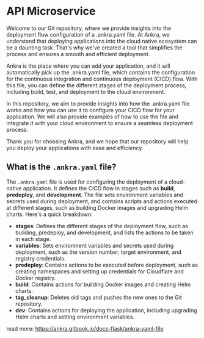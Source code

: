# API Microservice
Welcome to our Git repository, where we provide insights into the deployment flow configuration of a .ankra.yaml file. At Ankra, we understand that deploying applications into the cloud native ecosystem can be a daunting task. That's why we've created a tool that simplifies the process and ensures a smooth and efficient deployment.

Ankra is the place where you can add your application, and it will automatically pick up the .ankra.yaml file, which contains the configuration for the continuous integration and continuous deployment (CICD) flow. With this file, you can define the different stages of the deployment process, including build, test, and deployment to the cloud environment.

In this repository, we aim to provide insights into how the .ankra.yaml file works and how you can use it to configure your CICD flow for your application. We will also provide examples of how to use the file and integrate it with your cloud environment to ensure a seamless deployment process.

Thank you for choosing Ankra, and we hope that our repository will help you deploy your applications with ease and efficiency.

## What is the `.ankra.yaml` file?

The `.ankra.yaml` file is used for configuring the deployment of a cloud-native application. It defines the CICD flow in stages such as **build**, **predeploy**, and **development**. The file sets environment variables and secrets used during deployment, and contains scripts and actions executed at different stages, such as building Docker images and upgrading Helm charts. Here's a quick breakdown:

- **stages**: Defines the different stages of the deployment flow, such as building, predeploy, and development, and lists the actions to be taken in each stage.
- **variables**: Sets environment variables and secrets used during deployment, such as the version number, target environment, and registry credentials.
- **predeploy**: Contains actions to be executed before deployment, such as creating namespaces and setting up credentials for Cloudflare and Docker registry.
- **build**: Contains actions for building Docker images and creating Helm charts.
- **tag_cleanup**: Deletes old tags and pushes the new ones to the Git repository.
- **dev**: Contains actions for deploying the application, including upgrading Helm charts and setting environment variables.

read more: https://ankra.gitbook.io/docs-flask/ankra-yaml-file

